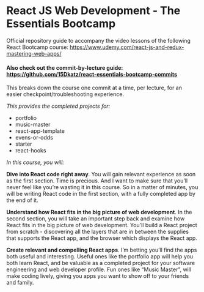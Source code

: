 # React JS Web Development - The Essentials Bootcamp

Official repository guide to accompany the video lessons of the following React Bootcamp course: https://www.udemy.com/react-js-and-redux-mastering-web-apps/

#### Also check out the commit-by-lecture guide: https://github.com/15Dkatz/react-essentials-bootcamp-commits
This breaks down the course one commit at a time, per lecture, for an easier checkpoint/troubleshooting experience.

*This provides the completed projects for:*
- portfolio
- music-master
- react-app-template
- evens-or-odds
- starter
- react-hooks

*In this course, you will:*

**Dive into React code right away**. You will gain relevant experience as soon as the first section. Time is precious. And I want to make sure that you’ll never feel like you’re wasting it in this course. So in a matter of minutes, you will be writing React code in the first section, with a fully completed app by the end of it.

**Understand how React fits in the big picture of web development**. In the second section, you will take an important step back and examine how React fits in the big picture of web development. You’ll build a React project from scratch - discovering all the layers that are in between the supplies that supports the React app, and the browser which displays the React app.

**Create relevant and compelling React apps**. I’m betting you’ll find the apps both useful and interesting. Useful ones like the portfolio app will help you both learn React, and be valuable as a completed project for your software engineering and web developer profile. Fun ones like “Music Master”, will make coding lively, giving you apps you want to show off to your friends and family.
